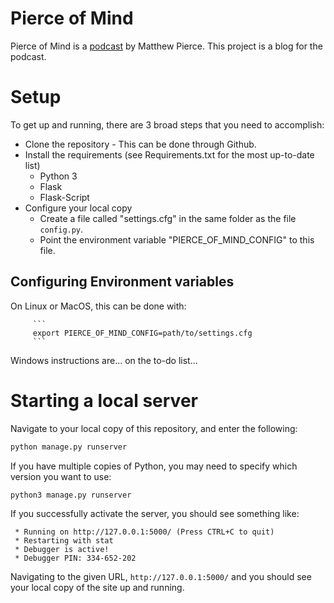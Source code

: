 # Pierce of Mind
Pierce of Mind is a [podcast](https://itunes.apple.com/us/podcast/pierce-of-mind-podcast/id1141487509?mt=2) by Matthew Pierce.  This project is a blog for the podcast.

# Setup
To get up and running, there are 3 broad steps that you need to accomplish:

+ Clone the repository - This can be done through Github.
+ Install the requirements (see Requirements.txt for the most up-to-date list)
  + Python 3
  + Flask
  + Flask-Script
+ Configure your local copy
  + Create a file called "settings.cfg" in the same folder as the file `config.py`.
  + Point the environment variable "PIERCE\_OF\_MIND\_CONFIG" to this file.

## Configuring Environment variables
On Linux or MacOS, this can be done with:

         ```
         export PIERCE_OF_MIND_CONFIG=path/to/settings.cfg
         ```

Windows instructions are... on the to-do list...

# Starting a local server
Navigate to your local copy of this repository, and enter the following:

```python
python manage.py runserver
```

If you have multiple copies of Python, you may need to specify which version you want to use:

```python
python3 manage.py runserver
```

If you successfully activate the server, you should see something like:

```
 * Running on http://127.0.0.1:5000/ (Press CTRL+C to quit)
 * Restarting with stat
 * Debugger is active!
 * Debugger PIN: 334-652-202
```

Navigating to the given URL, `http://127.0.0.1:5000/` and you should see your local copy of the site up and running.
